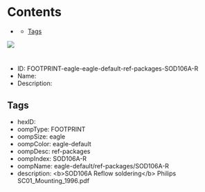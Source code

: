 



Contents
========

* [](#)
	* [Tags](#tags)
  
![][im]
# 

- ID: FOOTPRINT-eagle-eagle-default-ref-packages-SOD106A-R
- Name: 
- Description: 

## Tags

- hexID: 
- oompType: FOOTPRINT
- oompSize: eagle
- oompColor: eagle-default
- oompDesc: ref-packages
- oompIndex: SOD106A-R
- oompName: eagle-default/ref-packages/SOD106A-R
- description: &lt;b&gt;SOD106A Reflow soldering&lt;/b&gt; Philips SC01_Mounting_1996.pdf



[im]: image.png
